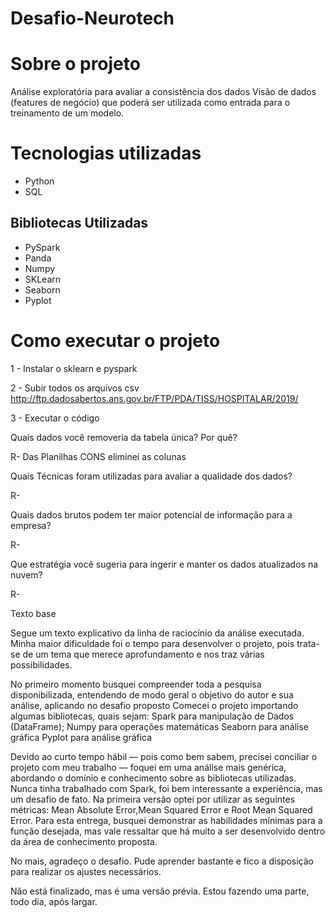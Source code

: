 # Desafio-Neurotech

# Sobre o projeto

Análise exploratória para avaliar a consistência dos dados 
Visão de dados (features de negócio) que poderá ser utilizada como entrada para o treinamento de um modelo. 

# Tecnologias utilizadas
- Python
- SQL

## Bibliotecas Utilizadas
- PySpark
- Panda
- Numpy
- SKLearn
- Seaborn 
- Pyplot

# Como executar o projeto

1 - Instalar o sklearn e pyspark


2 - Subir todos os arquivos csv
http://ftp.dadosabertos.ans.gov.br/FTP/PDA/TISS/HOSPITALAR/2019/

3 - Executar o código

Quais dados você removeria da tabela única? Por quê?

R- Das Planilhas CONS eliminei as colunas  

Quais Técnicas foram utilizadas para avaliar a qualidade dos dados?

R-

Quais dados brutos podem ter maior potencial de informação para a empresa?

R-

Que estratégia você sugeria para ingerir e manter os dados atualizados na nuvem?

R-

Texto base

Segue um texto explicativo da linha de raciocínio da análise executada. Minha maior dificuldade foi o tempo para desenvolver o projeto, pois trata-se de um tema que merece aprofundamento e nos traz várias possibilidades.  

No primeiro momento busquei compreender toda a pesquisa disponibilizada, entendendo de modo geral o objetivo do autor e sua análise, aplicando no desafio proposto 
Comecei o projeto importando algumas bibliotecas, quais sejam:
Spark para manipulação de Dados (DataFrame);
Numpy para operações matemáticas 
Seaborn para análise gráfica
Pyplot para análise gráfica

Devido ao curto tempo hábil — pois como bem sabem, precisei conciliar o projeto com meu trabalho — foquei em uma análise mais genérica, abordando o domínio e conhecimento sobre as bibliotecas utilizadas. Nunca tinha trabalhado com Spark, foi bem interessante a experiência, mas um desafio de fato. Na primeira versão optei por utilizar as seguintes métricas: Mean Absolute Error,Mean Squared Error e Root Mean Squared Error. 
Para esta entrega, busquei demonstrar as habilidades mínimas para a função desejada, mas vale ressaltar que há muito a ser desenvolvido dentro da área de conhecimento proposta. 

No mais, agradeço o desafio. Pude aprender bastante e fico a disposição para realizar os ajustes necessários.

Não está finalizado, mas é uma versão prévia. Estou fazendo uma parte, todo dia, após largar.
